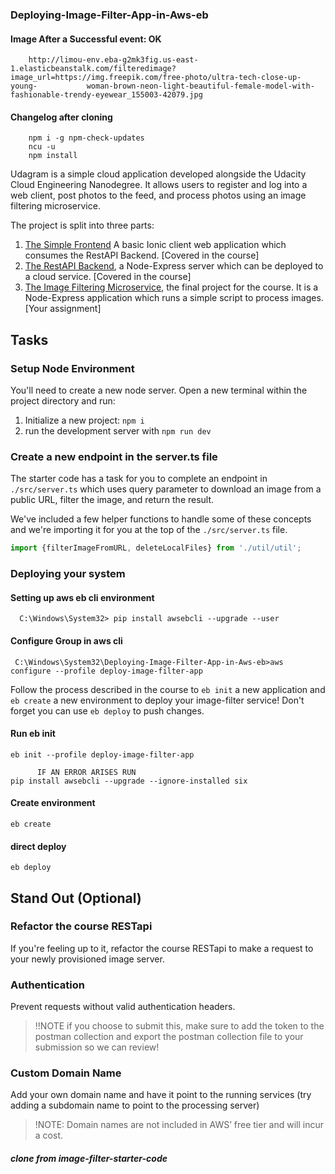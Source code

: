 ### Deploying-Image-Filter-App-in-Aws-eb
 #### Image After a Successful event: OK
        http://limou-env.eba-g2mk3fig.us-east-1.elasticbeanstalk.com/filteredimage?image_url=https://img.freepik.com/free-photo/ultra-tech-close-up-young-           woman-brown-neon-light-beautiful-female-model-with-fashionable-trendy-eyewear_155003-42079.jpg
        
 #### Changelog after cloning 
        npm i -g npm-check-updates
        ncu -u
        npm install

Udagram is a simple cloud application developed alongside the Udacity Cloud Engineering Nanodegree. It allows users to register and log into a web client, post photos to the feed, and process photos using an image filtering microservice.

The project is split into three parts:
1. [The Simple Frontend](https://github.com/udacity/cloud-developer/tree/master/course-02/exercises/udacity-c2-frontend)
A basic Ionic client web application which consumes the RestAPI Backend. [Covered in the course]
2. [The RestAPI Backend](https://github.com/udacity/cloud-developer/tree/master/course-02/exercises/udacity-c2-restapi), a Node-Express server which can be deployed to a cloud service. [Covered in the course]
3. [The Image Filtering Microservice](https://github.com/udacity/cloud-developer/tree/master/course-02/project/image-filter-starter-code), the final project for the course. It is a Node-Express application which runs a simple script to process images. [Your assignment]

## Tasks

### Setup Node Environment

You'll need to create a new node server. Open a new terminal within the project directory and run:

1. Initialize a new project: `npm i`
2. run the development server with `npm run dev`

### Create a new endpoint in the server.ts file

The starter code has a task for you to complete an endpoint in `./src/server.ts` which uses query parameter to download an image from a public URL, filter the image, and return the result.

We've included a few helper functions to handle some of these concepts and we're importing it for you at the top of the `./src/server.ts`  file.

```typescript
import {filterImageFromURL, deleteLocalFiles} from './util/util';
```

### Deploying your system

#### Setting up aws eb cli environment
      C:\Windows\System32> pip install awsebcli --upgrade --user
      
#### Configure Group in aws cli
     C:\Windows\System32\Deploying-Image-Filter-App-in-Aws-eb>aws configure --profile deploy-image-filter-app
     
Follow the process described in the course to `eb init` a new application and `eb create` a new environment to deploy your image-filter service! Don't forget you can use `eb deploy` to push changes.

#### Run eb init 
    eb init --profile deploy-image-filter-app 
          
          IF AN ERROR ARISES RUN
    pip install awsebcli --upgrade --ignore-installed six
#### Create environment
    eb create
#### direct deploy
    eb deploy
    
## Stand Out (Optional)

### Refactor the course RESTapi

If you're feeling up to it, refactor the course RESTapi to make a request to your newly provisioned image server.

### Authentication

Prevent requests without valid authentication headers.
> !!NOTE if you choose to submit this, make sure to add the token to the postman collection and export the postman collection file to your submission so we can review!

### Custom Domain Name

Add your own domain name and have it point to the running services (try adding a subdomain name to point to the processing server)
> !NOTE: Domain names are not included in AWS’ free tier and will incur a cost.

##### clone from image-filter-starter-code
